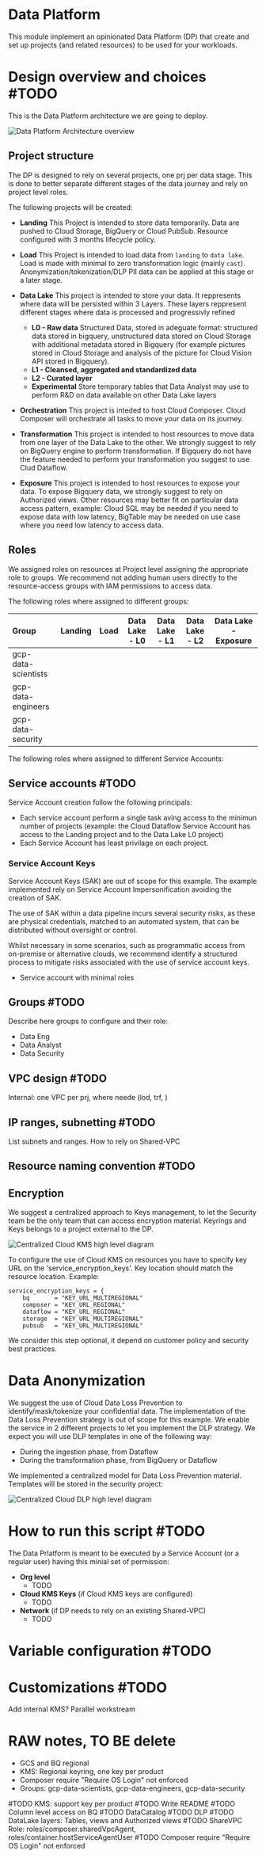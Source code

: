 # Data Platform

This module implement an opinionated Data Platform (DP) that create and set up projects (and related resources) to be used for your workloads.

# Design overview and choices #TODO
This is the Data Platform architecture we are going to deploy.

![Data Platform Architecture overview](./images/overview_diagram.png "Data Platform Architecture overview")

## Project structure
The DP is designed to rely on several projects, one prj per data stage. This is done to better separate different stages of the data journey and rely on project level roles.

The following projects will be created:
* **Landing** This Project is intended to store data temporarily. Data are pushed to Cloud Storage, BigQuery or Cloud PubSub. Resource configured with 3 months lifecycle policy.

* **Load** This Project is intended to load data from `landing` to `data lake`. Load is made with minimal to zero transformation logic (mainly `cast`). Anonymization/tokenization/DLP PII data can be applied at this stage or a later stage.

* **Data Lake** This project is intended to store your data. It reppresents where data will be persisted within 3 Layers. These layers reppresent different stages where data is processed and progressivly refined
  * **L0 - Raw data** Structured Data, stored in adeguate format: structured data stored in bigquery, unstructured data stored on Cloud Storage with additional metadata stored in Bigquery (for example pictures stored in Cloud Storage and analysis of the picture for Cloud Vision API stored in Bigquery). 
  * **L1 - Cleansed, aggregated and standardized data**
  * **L2 - Curated layer**
  * **Experimental** Store temporary tables that Data Analyst may use to perform R&D on data available on other Data Lake layers
* **Orchestration** This project is inteded to host Cloud Composer. Cloud Composer will orchestrate all tasks to move your data on its journey.
* **Transformation** This project is intended to host resources to move data from one layer of the Data Lake to the other. We strongly suggest to rely on BigQuery engine to perform transformation. If Bigquery do not have the feature needed to perform your transformation you suggest to use Clud Dataflow.
* **Exposure** This project is intended to host resources to expose your data. To expose Bigquery data, we strongly suggest to rely on Authorized views. Other resources may better fit on particular data access pattern, example: Cloud SQL may be needed if you need to expose data with low latency, BigTable may be needed on use case where you need low latency to access data.

## Roles
We assigned roles on resources at Project level assigning the appropriate role to groups. We recommend not adding human users directly to the resource-access groups with IAM permissions to access data.

The following roles where assigned to different groups:

| Group  | Landing | Load | Data Lake - L0 | Data Lake - L1 | Data Lake - L2 | Data Lake - Exposure |
| :----- | ------- | ---- | -------------- | -------------- | -------------- | -------------------- |
| gcp-data-scientists | | | | | | | |
| gcp-data-engineers | | | | | | | |
| gcp-data-security | | | | | | |


The following roles where assigned to different Service Accounts:


## Service accounts #TODO
Service Account creation follow the following principals:
- Each service account perform a single task aving access to the minimun number of projects (example: the Cloud Dataflow Service Account has access to the Landing project and to the Data Lake L0 project)
- Each Service Account has least privilage on each project. 

### Service Account Keys
Service Account Keys (SAK) are out of scope for this example. The example implemented rely on Service Account Impersonification avoiding the creation of SAK.

The use of SAK within a data pipeline incurs several security risks, as these are physical credentials, matched to an automated system, that can be distributed without oversight or control. 

Whilst necessary in some scenarios, such as programmatic access from on-premise or alternative clouds, we recommend identify a structured process to mitigate risks associated with the use of service account keys.


- Service account with minimal roles
## Groups #TODO
Describe here groups to configure and their role:
- Data Eng
- Data Analyst
- Data Security
## VPC design #TODO
Internal: one VPC per prj, where neede (lod, trf, )
## IP ranges, subnetting #TODO
List subnets and ranges.
How to rely on Shared-VPC

## Resource naming convention #TODO

## Encryption
We suggest a centralized approach to Keys management, to let the Security team be the only team that can access encryption material. Keyrings and Keys belongs to a project external to the DP. 

![Centralized Cloud KMS high level diagram](./images/kms_diagram.png "Centralized Cloud KMS high level diagram")

To configure the use of Cloud KMS on resources you have to specify key URL on the 'service_encryption_keys'. Key location should match the resource location. Example:

```
service_encryption_keys = {
    bq       = "KEY_URL_MULTIREGIONAL"
    composer = "KEY_URL_REGIONAL"
    dataflow = "KEY_URL_REGIONAL"
    storage  = "KEY_URL_MULTIREGIONAL"
    pubsub   = "KEY_URL_MULTIREGIONAL"
```

We consider this step optional, it depend on customer policy and security best practices.

# Data Anonymization
We suggest the use of Cloud Data Loss Prevention to identify/mask/tokenize your confidential data. The implementation of the Data Loss Prevention strategy is out of scope for this example. We enable the service in 2 different projects to let you implement the DLP strategy. We expect you will use DLP templates in one of the following way:
- During the ingestion phase, from Dataflow
- During the transformation phase, from BigQuery or Dataflow

We implemented a centralized model for Data Loss Prevention material. Templates will be stored in the security project:

![Centralized Cloud DLP high level diagram](./images/dlp_diagram.png "Centralized Cloud DLP high level diagram")

# How to run this script #TODO
The Data Prlatform is meant to be executed by a Service Account (or a regular user) having this minial set of permission:
* **Org level**
  * TODO
* **Cloud KMS Keys** (if Cloud KMS keys are configured)
  * TODO
* **Network** (if DP needs to rely on an existing Shared-VPC)
  * TODO

# Variable configuration #TODO

# Customizations #TODO
Add internal KMS?
Parallel workstream

# RAW notes, TO BE delete
 - GCS and BQ regional
 - KMS: Regional keyring, one key per product
 - Composer require "Require OS Login" not enforced
 - Groups: gcp-data-scientists, gcp-data-engineers, gcp-data-security

 #TODO KMS: support key per product
 #TODO Write README
 #TODO Column level access on BQ
 #TODO DataCatalog
 #TODO DLP
 #TODO DataLake layers: Tables, views and Authorized views
 #TODO ShareVPC Role: roles/composer.sharedVpcAgent, roles/container.hostServiceAgentUser
 #TODO Composer require "Require OS Login" not enforced